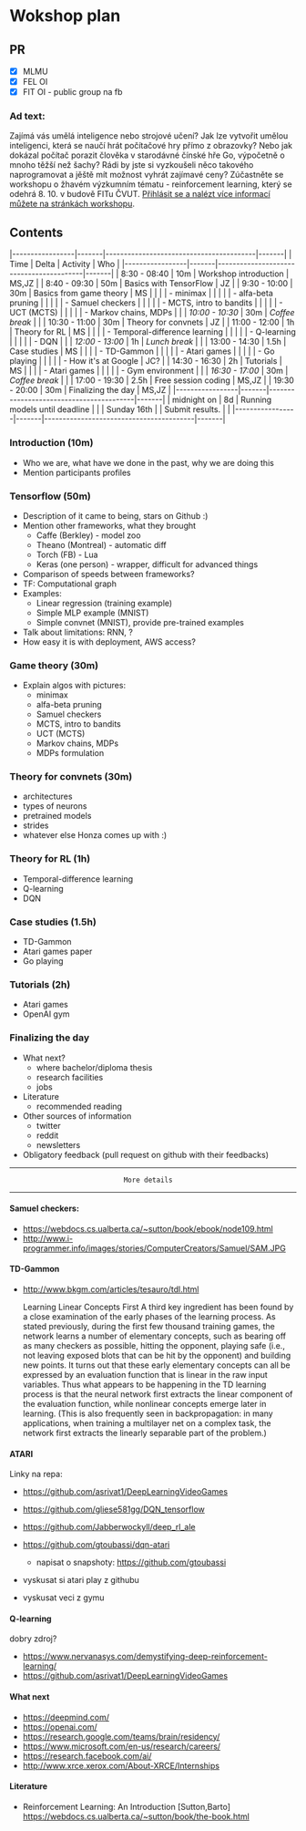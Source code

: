 # Wokshop plan

## PR

- [x] MLMU
- [x] FEL OI
- [x] FIT OI - public group na fb

### Ad text:

Zajímá vás umělá inteligence nebo strojové učení? Jak lze vytvořit umělou
inteligenci, která se naučí hrát počítačové hry přímo z obrazovky? Nebo jak
dokázal počítač porazit člověka v starodávné čínské hře Go, výpočetně o mnoho
těžší než šachy? Rádi by jste si vyzkoušeli něco takového naprogramovat a jěště
mít možnost vyhrát zajímavé ceny? Zúčastněte se workshopu o žhavém výzkumním
tématu - reinforcement learning, který se odehrá 8. 10. v budově FITu ČVUT.
[Přihlásit se a nalézt více informací můžete na stránkách workshopu](http://lectures.ai).

## Contents

|-----------------|-------|-----------------------------------------|-------|
| Time            | Delta | Activity                                | Who   |
|-----------------|-------|-----------------------------------------|-------|
| 8:30 - 08:40    |  10m  | Workshop introduction                   | MS,JZ |
| 8:40 - 09:30    |  50m  | Basics with TensorFlow                  | JZ    |
| 9:30 - 10:00    |  30m  | Basics from game theory                 | MS    |
|                 |       | - minimax                               |       |
|                 |       | - alfa-beta pruning                     |       |
|                 |       | - Samuel checkers                       |       |
|                 |       | - MCTS, intro to bandits                |       |
|                 |       | - UCT (MCTS)                            |       |
|                 |       | - Markov chains, MDPs                   |       |
| *10:00 - 10:30* |  30m  | *Coffee break*                          |       |
| 10:30 - 11:00   |  30m  | Theory for convnets                     | JZ    |
| 11:00 - 12:00   |  1h   | Theory for RL                           | MS    |
|                 |       | - Temporal-difference learning          |       |
|                 |       | - Q-learning                            |       |
|                 |       | - DQN                                   |       |
| *12:00 - 13:00* |  1h   | *Lunch break*                           |       |
| 13:00 - 14:30   |  1.5h | Case studies                            | MS    |
|                 |       | - TD-Gammon                             |       |
|                 |       | - Atari games                           |       |
|                 |       | - Go playing                            |       |
|                 |       | - How it's at Google                    | JC?   |
| 14:30 - 16:30   |  2h   | Tutorials                               | MS    |
|                 |       | - Atari games                           |       |
|                 |       | - Gym environment                       |       |
| *16:30 - 17:00* |  30m  | *Coffee break*                          |       |
| 17:00 - 19:30   |  2.5h | Free session coding                     | MS,JZ |
| 19:30 - 20:00   |  30m  | Finalizing the day                      | MS,JZ |
|-----------------|-------|-----------------------------------------|-------|
| midnight on     |  8d   | Running models until deadline           |       |
| Sunday 16th     |       | Submit results.                         |       |
|-----------------|-------|-----------------------------------------|-------|


### Introduction (10m)
- Who we are, what have we done in the past, why we are doing this
- Mention participants profiles

### Tensorflow (50m)

- Description of it came to being, stars on Github :)
- Mention other frameworks, what they brought
	- Caffe (Berkley) - model zoo
	- Theano (Montreal) - automatic diff
	- Torch (FB) - Lua
	- Keras (one person) - wrapper, difficult for advanced things
- Comparison of speeds between frameworks?
- TF: Computational graph
- Examples:
	- Linear regression (training example)
	- Simple MLP example (MNIST)
	- Simple convnet (MNIST), provide pre-trained examples
- Talk about limitations: RNN, ?
- How easy it is with deployment, AWS access?

### Game theory (30m)

- Explain algos with pictures:
	- minimax
	- alfa-beta pruning
	- Samuel checkers
	- MCTS, intro to bandits
	- UCT (MCTS)
	- Markov chains, MDPs
	- MDPs formulation

### Theory for convnets (30m)

- architectures
- types of neurons
- pretrained models
- strides
- whatever else Honza comes up with :)

### Theory for RL (1h)

- Temporal-difference learning
- Q-learning
- DQN

### Case studies (1.5h)

- TD-Gammon
- Atari games paper
- Go playing

### Tutorials (2h)

- Atari games
- OpenAI gym


### Finalizing the day

- What next?
	- where bachelor/diploma thesis
	- research facilities
	- jobs
- Literature
	- recommended reading
- Other sources of information
	- twitter
	- reddit
	- newsletters
- Obligatory feedback (pull request on github with their feedbacks)

--------------------------------------------------------------------------------
                                More details
--------------------------------------------------------------------------------

#### Samuel checkers:
- https://webdocs.cs.ualberta.ca/~sutton/book/ebook/node109.html
- http://www.i-programmer.info/images/stories/ComputerCreators/Samuel/SAM.JPG

#### TD-Gammon
- http://www.bkgm.com/articles/tesauro/tdl.html


	Learning Linear Concepts First
	A third key ingredient has been found by a close examination of the early phases of the learning process. As stated previously, during the first few thousand training games, the network learns a number of elementary concepts, such as bearing off as many checkers as possible, hitting the opponent, playing safe (i.e., not leaving exposed blots that can be hit by the opponent) and building new points. It turns out that these early elementary concepts can all be expressed by an evaluation function that is linear in the raw input variables. Thus what appears to be happening in the TD learning process is that the neural network first extracts the linear component of the evaluation function, while nonlinear concepts emerge later in learning. (This is also frequently seen in backpropagation: in many applications, when training a multilayer net on a complex task, the network first extracts the linearly separable part of the problem.)


#### ATARI
Linky na repa:

- https://github.com/asrivat1/DeepLearningVideoGames
- https://github.com/gliese581gg/DQN_tensorflow
- https://github.com/Jabberwockyll/deep_rl_ale
- https://github.com/gtoubassi/dqn-atari
	- napisat o snapshoty: https://github.com/gtoubassi

- vyskusat si atari play z githubu
- vyskusat veci z gymu

#### Q-learning
dobry zdroj?
- https://www.nervanasys.com/demystifying-deep-reinforcement-learning/
- https://github.com/asrivat1/DeepLearningVideoGames


#### What next
- https://deepmind.com/
- https://openai.com/
- https://research.google.com/teams/brain/residency/
- https://www.microsoft.com/en-us/research/careers/
- https://research.facebook.com/ai/
- http://www.xrce.xerox.com/About-XRCE/Internships

#### Literature
- Reinforcement Learning: An Introduction [Sutton,Barto] https://webdocs.cs.ualberta.ca/~sutton/book/the-book.html